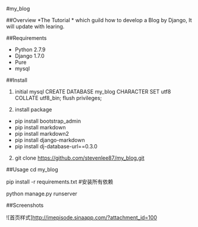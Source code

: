 #my_blog

##Overview
*The Tutorial * which guild how to develop a Blog by Django, It will update with learing.

##Requirements
* Python 2.7.9
* Django 1.7.0
* Pure
* mysql

##Install
1. initial mysql
CREATE DATABASE my_blog CHARACTER SET utf8 COLLATE utf8_bin; flush privileges;

2. install package
* pip install bootstrap_admin
* pip install markdown
* pip install markdown2
* pip install django-markdown
* pip install dj-database-url==0.3.0

2. git clone https://github.com/stevenlee87/my_blog.git

##Usage
cd my_blog

pip install -r requirements.txt  #安装所有依赖

python manage.py runserver

##Screenshots

![首页样式]http://imepisode.sinaapp.com/?attachment_id=100
